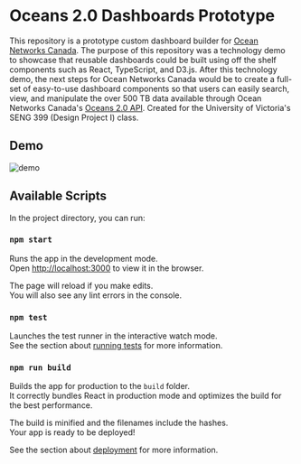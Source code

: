 # Oceans 2.0 Dashboards Prototype

This repository is a prototype custom dashboard builder for [Ocean Networks Canada](https://www.oceannetworks.ca/). The purpose of this repository was a technology demo to showcase that reusable dashboards could be built using off the shelf components such as React, TypeScript, and D3.js. After this technology demo, the next steps for Ocean Networks Canada would be to create a full-set of easy-to-use dashboard components so that users can easily search, view, and manipulate the over 500 TB data available through Ocean Networks Canada's [Oceans 2.0 API](https://wiki.oceannetworks.ca/display/O2A/Oceans+2.0+API+Home). Created for the University of Victoria's SENG 399 (Design Project I) class. 

## Demo

![demo](./demo.gif)

## Available Scripts

In the project directory, you can run:

### `npm start`

Runs the app in the development mode.<br>
Open [http://localhost:3000](http://localhost:3000) to view it in the browser.

The page will reload if you make edits.<br>
You will also see any lint errors in the console.

### `npm test`

Launches the test runner in the interactive watch mode.<br>
See the section about [running tests](https://facebook.github.io/create-react-app/docs/running-tests) for more information.

### `npm run build`

Builds the app for production to the `build` folder.<br>
It correctly bundles React in production mode and optimizes the build for the best performance.

The build is minified and the filenames include the hashes.<br>
Your app is ready to be deployed!

See the section about [deployment](https://facebook.github.io/create-react-app/docs/deployment) for more information.